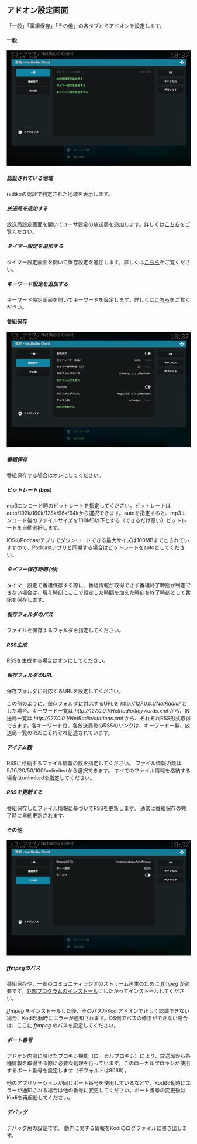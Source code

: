 
## アドオン設定画面

「一般」「番組保存」「その他」の各タブからアドオンを設定します。


#### 一般

![アドオン設定画面（一般）](images/2.アドオン設定画面/1.一般.png)

##### 認証されている地域

radikoの認証で判定された地域を表示します。

##### 放送局を追加する

放送局設定画面を開いてユーザ設定の放送局を追加します。詳しくは[こちら](./設定画面（放送局）.md)をご覧ください。

##### タイマー設定を追加する

タイマー設定画面を開いて保存設定を追加します。詳しくは[こちら](./設定画面（タイマー）.md)をご覧ください。

##### キーワード設定を追加する

キーワード設定画面を開いてキーワードを設定します。詳しくは[こちら](./設定画面（キーワード）.md)をご覧ください。


#### 番組保存

![アドオン設定画面（番組保存）](images/2.アドオン設定画面/2.番組保存.png)

##### 番組保存

番組保存する場合はオンにしてください。

##### ビットレート (bps)

mp3エンコード時のビットレートを指定してください。ビットレートはauto/192k/160k/128k/96k/64kから選択できます。autoを指定すると、mp3エンコード後のファイルサイズを100MB以下とする（できるだけ高い）ビットレートを自動選択します。

iOSのPodcastアプリでダウンロードできる最大サイズは100MBまでとされていますので、Podcastアプリと同期する場合はビットレートをautoとしてください。

##### タイマー保存時間 (分)

タイマー設定で番組保存する際に、番組情報が取得できず番組終了時刻が判定できない場合は、現在時刻にここで設定した時間を加えた時刻を終了時刻として番組を保存します。

##### 保存フォルダのパス

ファイルを保存するフォルダを指定してください。

##### RSS生成

RSSを生成する場合はオンにしてください。

##### 保存フォルダのURL

保存フォルダに対応するURLを設定してください。

この例のように、保存フォルダに対応するURLを _http\://127.0.0.1/NetRadio/_ とした場合、キーワード一覧は _http\://127.0.0.1/NetRadio/keywords.xml_ から、放送局一覧は _http\://127.0.0.1/NetRadio/stations.xml_ から、それぞれRSS形式取得できます。各キーワード毎、各放送局毎のRSSのリンクは、キーワード一覧、放送局一覧のRSSにそれぞれ記述されています。

##### アイテム数

RSSに格納するファイル情報の数を指定してください。
ファイル情報の数は5/10/20/50/100/unlimitedから選択できます。
すべてのファイル情報を格納する場合はunlimitedを指定してください。

##### RSSを更新する

番組保存したファイル情報に基づいてRSSを更新します。
通常は番組保存の完了時に自動更新されます。


#### その他

![アドオン設定画面（その他）](images/2.アドオン設定画面/3.その他.png)

##### ffmpegのパス

番組保存や、一部のコミュニティラジオのストリーム再生のために _ffmpeg_ が必要です。[外部プログラムのインストール](./概要.md#外部プログラムのインストール)にしたがってインストールしてください。

_ffmpeg_ をインストールした後、そのパスがKodiアドオンで正しく認識できない場合、Kodi起動時にエラーが通知されます。OS側でパスの修正ができない場合は、ここに _ffmpeg_ のパスを設定してください。

##### ポート番号

アドオン内部に設けたプロキシ機能（ローカルプロキシ）により、放送局から各種情報を取得する際に必要な処理を行っています。このローカルプロキシが使用するポート番号を設定します（デフォルトは8088）。

他のアプリケーションが同じポート番号を使用しているなどで、Kodi起動時にエラーが通知される場合は他の番号に変更してください。ポート番号の変更後はKodiを再起動してください。

##### デバッグ

デバッグ用の設定です。 動作に関する情報をKodiのログファイルに書き出します。

